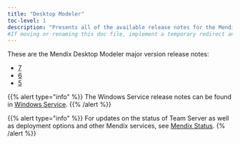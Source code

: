 ```yaml
---
title: "Desktop Modeler"
toc-level: 1
description: "Presents all of the available release notes for the Mendix Desktop Modeler."
#If moving or renaming this doc file, implement a temporary redirect and let the respective team know they should update the URL in the product. See Mapping to Products for more details.
---
```


These are the Mendix Desktop Modeler major version release notes:

* [7](7)
* [6](6)
* [5](5)

{{% alert type="info" %}}
The Windows Service release notes can be found in [Windows Service](windows-service).
{{% /alert %}}

{{% alert type="info" %}}
For updates on the status of Team Server as well as deployment options and other Mendix services, see [Mendix Status](https://status.mendix.com/).
{% /alert %}}

